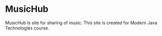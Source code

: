 # MusicHub
MusicHub is site for sharing of music. This site is created for Modern Java Technologies course.
